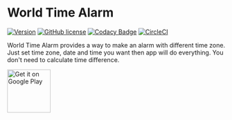 # World Time Alarm

[![Version](https://img.shields.io/badge/version-1.7.4-blue)](https://play.google.com/store/apps/details?id=com.simples.j.worldtimealarm)
[![GitHub license](https://img.shields.io/github/license/Hot6ix/WorldTimeAlarm)](https://github.com/Hot6ix/WorldTimeAlarm/blob/master/LICENSE)
[![Codacy Badge](https://img.shields.io/codacy/grade/bed3155059c348c3ad390147db599eca)](https://app.codacy.com/manual/jamesy5017/WorldTimeAlarm?utm_source=github.com&utm_medium=referral&utm_content=Hot6ix/WorldTimeAlarm&utm_campaign=Badge_Grade_Dashboard)
[![CircleCI](https://circleci.com/gh/Hot6ix/WorldTimeAlarm/tree/circleci-project-setup.svg?style=shield)](https://circleci.com/gh/Hot6ix/WorldTimeAlarm/tree/circleci-project-setup)

World Time Alarm provides a way to make an alarm with different time zone.
Just set time zone, date and time you want then app will do everything. You don't need to calculate time difference.

<a href='https://play.google.com/store/apps/details?id=com.simples.j.worldtimealarm&pcampaignid=pcampaignidMKT-Other-global-all-co-prtnr-py-PartBadge-Mar2515-1'><img height='100' alt='Get it on Google Play' src='https://play.google.com/intl/en_us/badges/static/images/badges/en_badge_web_generic.png'/></a>
